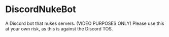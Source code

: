 # DiscordNukeBot
A Discord bot that nukes servers. (VIDEO PURPOSES ONLY)
Please use this at your own risk, as this is against the Discord TOS.
